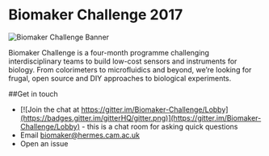 # Biomaker Challenge 2017
![Biomaker Challenge Banner](http://www.synbio.cam.ac.uk/images/twitter-banner-hires.png/@@images/139b812b-054a-4733-95c8-7a3361765c56.png)

Biomaker Challenge is a four-month programme challenging interdisciplinary teams to build low-cost sensors and instruments for biology. From colorimeters to microfluidics and beyond, we’re looking for frugal, open source and DIY approaches to biological experiments.

##Get in touch

- [![Join the chat at https://gitter.im/Biomaker-Challenge/Lobby](https://badges.gitter.im/gitterHQ/gitter.png)](https://gitter.im/Biomaker-Challenge/Lobby) - this is a chat room for asking quick questions
- Email biomaker@hermes.cam.ac.uk
- Open an issue 
